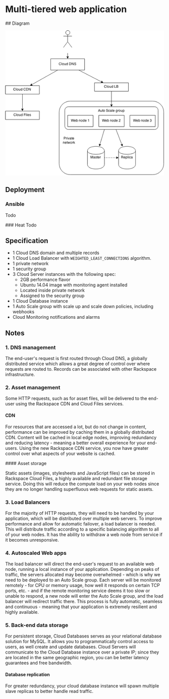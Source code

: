 # Multi-tiered web application

## Diagram

![Web application on Rackspace](./diagram.png)

## Deployment

### Ansible
Todo

### Heat
Todo 

## Specification

- 1 Cloud DNS domain and multiple records
- 1 Cloud Load Balancer with ``WEIGHTED_LEAST_CONNECTIONS`` algorithm. 
- 1 private network
- 1 security group
- 3 Cloud Server instances with the following spec:
  - 2GB performance flavor
  - Ubuntu 14.04 image with monitoring agent installed
  - Located inside private network
  - Assigned to the security group
- 1 Cloud Database instance
- 1 Auto Scale group with scale up and scale down policies, including webhooks
- Cloud Monitoring notifications and alarms

## Notes

### 1. DNS management

The end-user's request is first routed through Cloud DNS, a globally distributed service which allows a great degree of control over where requests are routed to.  Records can be associated with other Rackspace infrastructure.

### 2. Asset management

Some HTTP requests, such as for asset files, will be delivered to the end-user using the Rackspace CDN and Cloud Files services.

#### CDN

For resources that are accessed a lot, but do not change in content, performance can be improved by caching them in a globally distributed CDN. Content will be cached in local edge nodes, improving redundancy and reducing latency - meaning a better overall experience for your end-users. Using the new Rackspace CDN service, you now have greater control over what aspects of your website is cached.

#### Asset storage

Static assets (images, stylesheets and JavaScript files) can be stored in Rackspace Cloud Files, a highly available and redundant file storage service. Doing this will reduce the compute load on your web nodes since they are no longer handling superfluous web requests for static assets.

### 3. Load Balancers

For the majority of HTTP requests, they will need to be handled by your application, which will be distributed over multiple web servers. To improve performance and allow for automatic failover, a load balancer is needed. This will distribute traffic according to a specific balancing algorithm to all of your web nodes. It has the ability to withdraw a web node from service if it becomes unresponsive.

### 4. Autoscaled Web apps

The load balancer will direct the end-user's request to an available web node, running a local instance of your application. Depending on peaks of traffic, the servers allocated may become overwhelmed - which is why we need to be deployed to an Auto Scale group. Each server will be monitored remotely - for CPU or memory usage, how well it responds on certain TCP ports, etc. - and if the remote monitoring service deems it too slow or unable to respond, a new node will enter the Auto Scale group, and the load balancer will redirect traffic there. This process is fully automatic, seamless and continuous - meaning that your application is extremely resilient and highly available.

### 5. Back-end data storage

For persistent storage, Cloud Databases serves as your relational database solution for MySQL. It allows you to programmatically control access to users, as well create and update databases. Cloud Servers will communicate to the Cloud Database instance over a private IP; since they are located in the same geographic region, you can be better latency guarantees and free bandwidth.

#### Database replication

For greater redundancy, your cloud database instance will spawn multiple slave replicas to better handle read traffic.
